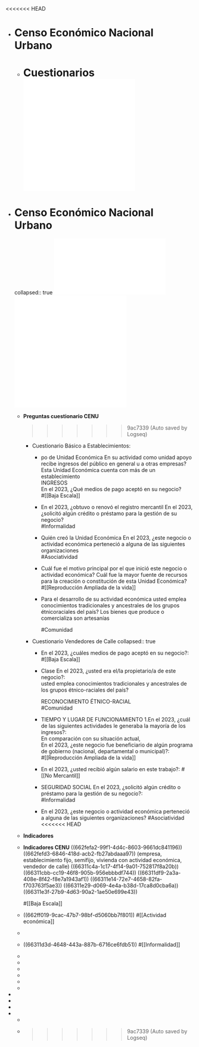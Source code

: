 <<<<<<< HEAD

- # Censo Económico Nacional Urbano
	- **Cuestionarios**
	  ![CE cuestionario Básico Establecimientos.pdf](../assets/CE_cuestionariobasico_estable.pdf)  
	  ![CE Cuestionario Vendedores Calle.pdf](../assets/CE_cuestionariovendedores_calle.pdf)
	  =======
- # Censo Económico Nacional Urbano 
  collapsed:: true
  ![CE cuestionario Básico Establecimientos.pdf](../assets/CE_cuestionariobasico_estable.pdf)
  ![CE Cuestionario Vendedores Calle.pdf](../assets/CE_cuestionariovendedores_calle.pdf)
  ![PlanGeneral CENU.pdf](../assets/PlanGeneral_CENU_1714417394656_0.pdf)
	- **Preguntas cuestionario CENU**
	  >>>>>>> 9ac7339 (Auto saved by Logseq)
		- Cuestionario Básico a Establecimientos:
			- po de Unidad Económica 
			  En su actividad como unidad apoyo recibe ingresos del público en general u a otras empresas?  
			  Esta Unidad Económica cuenta con más de un establecimiento  
			  INGRESOS  
			  En el 2023, ¿Qué medios de pago aceptó en su negocio?  
			  #[[Baja Escala]]
			- En el 2023, ¿obtuvo o renovó el registro mercantil
			  En el 2023, ¿solicitó algún crédito o préstamo para la gestión de su negocio?  
			  #Informalidad
			- Quién creó la Unidad Económica
			  En el 2023, ¿este negocio o actividad económica perteneció a alguna de las siguientes organizaciones  
			  #Asociatividad
			- Cuál fue el motivo principal por el que inició este negocio o actividad económica?
			  Cuál fue la mayor fuente de recursos para la creación o constitución de esta Unidad Económica?  
			  #[[Reproducción Ampliada de la vida]]
			- Para el desarrollo de su actividad económica usted emplea conocimientos tradicionales y ancestrales de los grupos étnicoraciales del país?
			  Los bienes que produce o comercializa son artesanías  
			    
			  #Comunidad
		- Cuestionario Vendedores de Calle
		  collapsed:: true
			- En el 2023, ¿cuáles medios de pago aceptó en su negocio?:
			  #[[Baja Escala]]
			- Clase
			  En el 2023, ¿usted era el/la propietario/a de este negocio?:  
			  usted emplea conocimientos tradicionales y ancestrales de los grupos étnico-raciales del país?  
			    
			  RECONOCIMIENTO ÉTNICO-RACIAL  
			  #Comunidad
			- TIEMPO Y LUGAR DE FUNCIONAMIENTO
			  1.En el 2023, ¿cuál de las siguientes actividades le generaba la mayoría de los ingresos?:  
			  En comparación con su situación actual,   
			  En el 2023, ¿este negocio fue beneficiario de algún programa de gobierno (nacional, departamental o municipal)?:  
			  #[[Reproducción Ampliada de la vida]]
			- En el 2023, ¿usted recibió algún salario en este trabajo?:
			  #[[No Mercantil]]
			- SEGURIDAD SOCIAL
			  En el 2023, ¿solicitó algún crédito o préstamo para la gestión de su negocio?:  
			  #Informalidad
			- En el 2023, ¿este negocio o actividad económica perteneció a alguna de las siguientes organizaciones?
			  #Asociatividad
			  <<<<<<< HEAD
	- **Indicadores**
	- **Indicadores CENU**
	  ((662fefa2-99f1-4d4c-8603-9661dc841196))
	  ((662fefd3-6846-418d-acb2-fb27abdaaa97)) (empresa, establecimiento fijo, semifijo, vivienda con actividad económica, vendedor de calle)
	  ((66311c4a-1c17-4f14-9a01-752817f8a20b))
	  ((66311cbb-cc19-46f8-905b-956ebbbdf744))
	  ((66311df9-2a3a-408e-8f42-f8e7a1943af1))
	  ((66311e14-72e7-4658-82fa-f703763f5ae3))
	  ((66311e29-d069-4e4a-b38d-17ca8d0cba6a))
	  ((66311e3f-27b9-4d63-90a2-1ae50e699e43))
	  
	  
	  #[[Baja Escala]]
	- ((662ff019-9cac-47b7-98bf-d5060bb7f801))
	  #[[Actividad económica]]
	-
	- ((66311d3d-4648-443a-887b-6716ce6fdb51))
	  #[[Informalidad]]
	-
	-
	-
	-
	-
	-
-
-
-
-
	-
	- >>>>>>> 9ac7339 (Auto saved by Logseq)